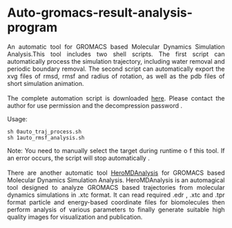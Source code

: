 # Auto-gromacs-result-analysis-program
<div style="text-align: justify"> An automatic tool for GROMACS based Molecular Dynamics Simulation Analysis.This tool includes two shell scripts. The first script can automatically process the simulation trajectory, including water removal and periodic boundary removal. The second script can automatically export the xvg files of rmsd, rmsf and radius of rotation, as well as the pdb files of short simulation animation. </div>
<div style="text-align: justify"> <br> </div>
<div style="text-align: justify"> The complete automation script is downloaded <a href="https://drive.google.com/file/d/1r_cButINxK7OOXac5bAF70plWuBRDmiq/view?usp=sharing">here</a>. Please contact the author for use permission and the decompression password .</div>

Usage:
```
sh 0auto_traj_process.sh 
sh 1auto_rmsf_analysis.sh
```
<div style="text-align: justify"> Note: You need to manually select the target during runtime o f this tool. If an error occurs, the script will stop automatically .</div>

<div style="text-align: justify"> <br> </div>
<div style="text-align: justify"> There are another  automatic tool <a href="https://heromdanalysis.wordpress.com">HeroMDAnalysis</a> for GROMACS based Molecular Dynamics Simulation Analysis. HeroMDAnalysis is an automagical tool designed to analyze GROMACS based trajectories from molecular dynamics simulations in .xtc format. It can read required .edr , .xtc and .tpr format particle and energy-based coordinate files for biomolecules then perform analysis of various parameters to finally generate suitable high quality images for visualization and publication. </div>

